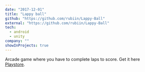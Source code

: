 ```yaml
---
date: "2017-12-01"
title: "Lappy ball"
github: "https://github.com/rubiin/Lappy-Ball"
external: "https://github.com/rubiin/Lappy-Ball"
tech:
  - android
  - unity
company: ""
showInProjects: true
---
```


Arcade game where you have to complete laps to score. Get it here [Playstore](https://play.google.com/store/apps/details?id=com.rubin.dodger&hl=en).

